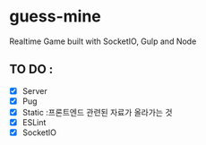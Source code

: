 # guess-mine
Realtime Game built with SocketIO, Gulp and Node


## TO DO :

- [x] Server
- [x] Pug
- [x] Static :프론트엔드 관련된 자료가 올라가는 것
- [x] ESLint
- [x] SocketIO